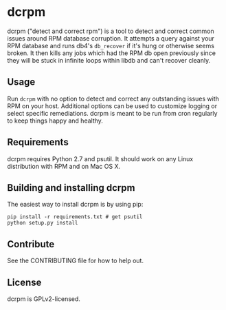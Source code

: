 # dcrpm
dcrpm ("detect and correct rpm") is a tool to detect and correct common issues around RPM database corruption. It attempts a query against your RPM database and runs db4's `db_recover` if it's hung or otherwise seems broken. It then kills any jobs which had the RPM db open previously since they will be stuck in infinite loops within libdb and can't recover cleanly.

## Usage
Run `dcrpm` with no option to detect and correct any outstanding issues with RPM on your host. Additional options can be used to customize logging or select specific remediations. dcrpm is meant to be run from cron regularly to keep things happy and healthy.

## Requirements
dcrpm requires Python 2.7 and psutil. It should work on any Linux distribution with RPM and on Mac OS X.

## Building and installing dcrpm
The easiest way to install dcrpm is by using pip:

    pip install -r requirements.txt # get psutil
    python setup.py install

## Contribute
See the CONTRIBUTING file for how to help out.

## License
dcrpm is GPLv2-licensed.
